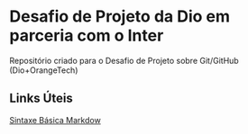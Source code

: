# Desafio de Projeto da Dio em parceria com o Inter
Repositório criado para o Desafio de Projeto sobre Git/GitHub (Dio+OrangeTech)


## Links Úteis
[Sintaxe Básica Markdow](https://www.markdownguide.org/basic-syntax/)
